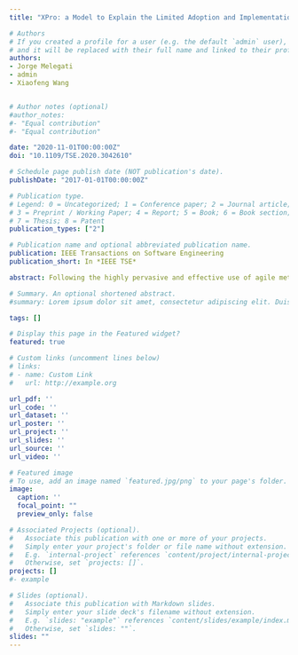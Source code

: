 ```yaml
---
title: "XPro: a Model to Explain the Limited Adoption and Implementation of Experimentation in Software Startups"

# Authors
# If you created a profile for a user (e.g. the default `admin` user), write the username (folder name) here
# and it will be replaced with their full name and linked to their profile.
authors:
- Jorge Melegati
- admin
- Xiaofeng Wang


# Author notes (optional)
#author_notes:
#- "Equal contribution"
#- "Equal contribution"

date: "2020-11-01T00:00:00Z"
doi: "10.1109/TSE.2020.3042610"

# Schedule page publish date (NOT publication's date).
publishDate: "2017-01-01T00:00:00Z"

# Publication type.
# Legend: 0 = Uncategorized; 1 = Conference paper; 2 = Journal article;
# 3 = Preprint / Working Paper; 4 = Report; 5 = Book; 6 = Book section;
# 7 = Thesis; 8 = Patent
publication_types: ["2"]

# Publication name and optional abbreviated publication name.
publication: IEEE Transactions on Software Engineering
publication_short: In *IEEE TSE*

abstract: Following the highly pervasive and effective use of agile methods at the team level, many software organisations now wish to replicate this success at the organisational level, adopting large-scale agile methods such as SAFe, Scrum-at-Scale, and others. However, this has proven significantly challenging. An analysis of the extant literature reveals a disparate set of studies across each individual method, with no cross-method comparison based on empirical evidence. This systematic literature review compares the main large-scale agile methods, namely SAFe, LeSS, Scrum-at-Scale, DAD, and the Spotify model. It is the first study to analyse and compare each of the method's principles, practices, tools, and metrics in a standardised manner. For each method, it presents not just the original method specifications but also all extensions and modifications to each method proposed by subsequent empirical research. It includes in this comparison not just commercial large-scale methods but also those that have been custom-built in organisations such as Nokia, Ericsson, and others. Based on the findings reported in this study, practitioners can make a more informed decision as to which commercial method or method component or, indeed, custom-built method is better suited to their needs. Our study reveals a number of theoretical and practical issues in the current literature, such as an emphasis on the practices of commercial frameworks at the expense of their underlying principles, or indeed any of the custom method. A set of challenges and success factors associated with the use of large-scale agile methods are identified. The study also identifies a number of research gaps to be addressed across methods.

# Summary. An optional shortened abstract.
#summary: Lorem ipsum dolor sit amet, consectetur adipiscing elit. Duis posuere tellus ac convallis placerat. Proin tincidunt magna sed ex sollicitudin condimentum.

tags: []

# Display this page in the Featured widget?
featured: true

# Custom links (uncomment lines below)
# links:
# - name: Custom Link
#   url: http://example.org

url_pdf: ''
url_code: ''
url_dataset: ''
url_poster: ''
url_project: ''
url_slides: ''
url_source: ''
url_video: ''

# Featured image
# To use, add an image named `featured.jpg/png` to your page's folder. Image credit: [**Unsplash**](https://unsplash.com/photos/pLCdAaMFLTE)
image:
  caption: ''
  focal_point: ""
  preview_only: false

# Associated Projects (optional).
#   Associate this publication with one or more of your projects.
#   Simply enter your project's folder or file name without extension.
#   E.g. `internal-project` references `content/project/internal-project/index.md`.
#   Otherwise, set `projects: []`.
projects: []
#- example

# Slides (optional).
#   Associate this publication with Markdown slides.
#   Simply enter your slide deck's filename without extension.
#   E.g. `slides: "example"` references `content/slides/example/index.md`.
#   Otherwise, set `slides: ""`.
slides: ""
---
```

